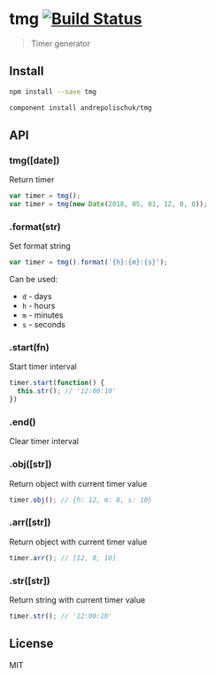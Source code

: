 # tmg [![Build Status](https://travis-ci.org/andrepolischuk/tmg.svg?branch=master)](https://travis-ci.org/andrepolischuk/tmg)

  > Timer generator

## Install

```sh
npm install --save tmg
```

```sh
component install andrepolischuk/tmg
```

## API

### tmg([date])

  Return timer

```js
var timer = tmg();
var timer = tmg(new Date(2018, 05, 01, 12, 0, 0));
```

### .format(str)

  Set format string

```js
var timer = tmg().format('{h}:{m}:{s}');
```

  Can be used:

  * `d` - days
  * `h` - hours
  * `m` - minutes
  * `s` - seconds

### .start(fn)

  Start timer interval

```js
timer.start(function() {
  this.str(); // '12:00:10'
})
```

### .end()

  Clear timer interval

### .obj([str])

  Return object with current timer value

```js
timer.obj(); // {h: 12, m: 0, s: 10}
```

### .arr([str])

  Return object with current timer value

```js
timer.arr(); // [12, 0, 10]
```

### .str([str])

  Return string with current timer value

```js
timer.str(); // '12:00:10'
```

## License

  MIT
